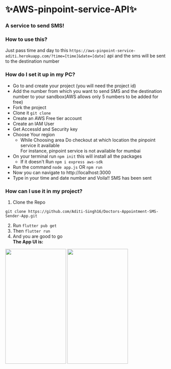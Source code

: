 # ✨AWS-pinpoint-service-API✨

### A service to send SMS!

### How to use this?
Just pass time and day to this ```https://aws-pinpoint-service-aditi.herokuapp.com/?time=[time]&date=[date]``` api and the sms will be sent to the destination number


### How do I set it up in my PC?
- Go to and create your project (you will need the project id)
- Add the number from which you want to send SMS and the destination number to your sandbox(AWS allows only 5 numbers to be added for free)
- Fork the project
- Clone it ```git clone ```
- Create an AWS Free tier account
- Create an IAM User
- Get AccessId and Security key
- Choose Your region
  - While Choosing area Do checkout at which location the pinpoint service it available<br>For instance, pinpoint service is not available for mumbai
- On your terminal run ```npm init``` this will install all the packages
  - If it doesn't Run ```npm i express aws-sdk```
- Run the command ``` node app.js ``` OR ```npm run```
- Now you can navigate to http://localhost:3000
- Type in your time and date number and Voila!! SMS has been sent


### How can I use it in my project?

1. Clone the Repo 
```
git clone https://github.com/Aditi-Singh16/Doctors-Appointment-SMS-Sender-App.git
```
2. Run ```flutter pub get```
3. Then ```flutter run```
4. And you are good to go<br>
<b>The App UI is:</b>
<p float="left">
  <img src="https://user-images.githubusercontent.com/74586135/130029771-8b8e2d60-13b9-4ed9-8750-a3192e246927.jpeg" width="190" height="360">
  <img src="https://user-images.githubusercontent.com/74586135/130029798-d8c07868-eefb-422f-b443-29ff0466b844.jpeg" width="190" height="360">
</p>










